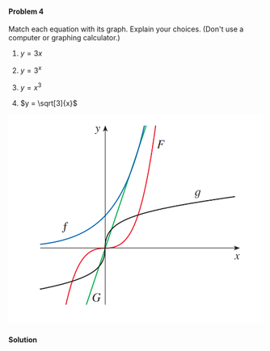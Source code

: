 <div class="alert alert-warning" role="alert">
<h4 class="alert-heading">Problem 4</h4>

Match each equation with its graph. Explain your choices. (Don't use a computer or graphing calculator.)

1. $y = 3x$

2. $y = 3^x$

3. $y = x^3$

4. $y = \sqrt[3]{x}$

</div>

![](_media/fig2.png ':size=50% :class=img-center')

<div class="alert alert-success" role="alert">
<h4 class="alert-heading">Solution</h4>



</div>

